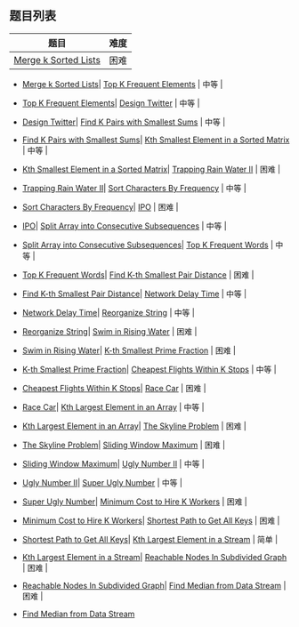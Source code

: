 ## 题目列表  
| 题目 | 难度 |  
|:---:|:---:|  
| [Merge k Sorted Lists](merge-k-sorted-lists/question.md) | 困难 |   
  
 * [Merge k Sorted Lists](/home/scy/PycharmProjects/leetcode_book/book/heap/merge-k-sorted-lists/question.md)| [Top K Frequent Elements](top-k-frequent-elements/question.md) | 中等 |   
  
 * [Top K Frequent Elements](/home/scy/PycharmProjects/leetcode_book/book/heap/top-k-frequent-elements/question.md)| [Design Twitter](design-twitter/question.md) | 中等 |   
  
 * [Design Twitter](/home/scy/PycharmProjects/leetcode_book/book/heap/design-twitter/question.md)| [Find K Pairs with Smallest Sums](find-k-pairs-with-smallest-sums/question.md) | 中等 |   
  
 * [Find K Pairs with Smallest Sums](/home/scy/PycharmProjects/leetcode_book/book/heap/find-k-pairs-with-smallest-sums/question.md)| [Kth Smallest Element in a Sorted Matrix](kth-smallest-element-in-a-sorted-matrix/question.md) | 中等 |   
  
 * [Kth Smallest Element in a Sorted Matrix](/home/scy/PycharmProjects/leetcode_book/book/heap/kth-smallest-element-in-a-sorted-matrix/question.md)| [Trapping Rain Water II](trapping-rain-water-ii/question.md) | 困难 |   
  
 * [Trapping Rain Water II](/home/scy/PycharmProjects/leetcode_book/book/heap/trapping-rain-water-ii/question.md)| [Sort Characters By Frequency](sort-characters-by-frequency/question.md) | 中等 |   
  
 * [Sort Characters By Frequency](/home/scy/PycharmProjects/leetcode_book/book/heap/sort-characters-by-frequency/question.md)| [IPO](ipo/question.md) | 困难 |   
  
 * [IPO](/home/scy/PycharmProjects/leetcode_book/book/heap/ipo/question.md)| [Split Array into Consecutive Subsequences](split-array-into-consecutive-subsequences/question.md) | 中等 |   
  
 * [Split Array into Consecutive Subsequences](/home/scy/PycharmProjects/leetcode_book/book/heap/split-array-into-consecutive-subsequences/question.md)| [Top K Frequent Words](top-k-frequent-words/question.md) | 中等 |   
  
 * [Top K Frequent Words](/home/scy/PycharmProjects/leetcode_book/book/heap/top-k-frequent-words/question.md)| [Find K-th Smallest Pair Distance](find-k-th-smallest-pair-distance/question.md) | 困难 |   
  
 * [Find K-th Smallest Pair Distance](/home/scy/PycharmProjects/leetcode_book/book/heap/find-k-th-smallest-pair-distance/question.md)| [Network Delay Time](network-delay-time/question.md) | 中等 |   
  
 * [Network Delay Time](/home/scy/PycharmProjects/leetcode_book/book/heap/network-delay-time/question.md)| [Reorganize String](reorganize-string/question.md) | 中等 |   
  
 * [Reorganize String](/home/scy/PycharmProjects/leetcode_book/book/heap/reorganize-string/question.md)| [Swim in Rising Water](swim-in-rising-water/question.md) | 困难 |   
  
 * [Swim in Rising Water](/home/scy/PycharmProjects/leetcode_book/book/heap/swim-in-rising-water/question.md)| [K-th Smallest Prime Fraction](k-th-smallest-prime-fraction/question.md) | 困难 |   
  
 * [K-th Smallest Prime Fraction](/home/scy/PycharmProjects/leetcode_book/book/heap/k-th-smallest-prime-fraction/question.md)| [Cheapest Flights Within K Stops](cheapest-flights-within-k-stops/question.md) | 中等 |   
  
 * [Cheapest Flights Within K Stops](/home/scy/PycharmProjects/leetcode_book/book/heap/cheapest-flights-within-k-stops/question.md)| [Race Car](race-car/question.md) | 困难 |   
  
 * [Race Car](/home/scy/PycharmProjects/leetcode_book/book/heap/race-car/question.md)| [Kth Largest Element in an Array](kth-largest-element-in-an-array/question.md) | 中等 |   
  
 * [Kth Largest Element in an Array](/home/scy/PycharmProjects/leetcode_book/book/heap/kth-largest-element-in-an-array/question.md)| [The Skyline Problem](the-skyline-problem/question.md) | 困难 |   
  
 * [The Skyline Problem](/home/scy/PycharmProjects/leetcode_book/book/heap/the-skyline-problem/question.md)| [Sliding Window Maximum](sliding-window-maximum/question.md) | 困难 |   
  
 * [Sliding Window Maximum](/home/scy/PycharmProjects/leetcode_book/book/heap/sliding-window-maximum/question.md)| [Ugly Number II](ugly-number-ii/question.md) | 中等 |   
  
 * [Ugly Number II](/home/scy/PycharmProjects/leetcode_book/book/heap/ugly-number-ii/question.md)| [Super Ugly Number](super-ugly-number/question.md) | 中等 |   
  
 * [Super Ugly Number](/home/scy/PycharmProjects/leetcode_book/book/heap/super-ugly-number/question.md)| [Minimum Cost to Hire K Workers](minimum-cost-to-hire-k-workers/question.md) | 困难 |   
  
 * [Minimum Cost to Hire K Workers](/home/scy/PycharmProjects/leetcode_book/book/heap/minimum-cost-to-hire-k-workers/question.md)| [Shortest Path to Get All Keys](shortest-path-to-get-all-keys/question.md) | 困难 |   
  
 * [Shortest Path to Get All Keys](/home/scy/PycharmProjects/leetcode_book/book/heap/shortest-path-to-get-all-keys/question.md)| [Kth Largest Element in a Stream](kth-largest-element-in-a-stream/question.md) | 简单 |   
  
 * [Kth Largest Element in a Stream](/home/scy/PycharmProjects/leetcode_book/book/heap/kth-largest-element-in-a-stream/question.md)| [Reachable Nodes In Subdivided Graph](reachable-nodes-in-subdivided-graph/question.md) | 困难 |   
  
 * [Reachable Nodes In Subdivided Graph](/home/scy/PycharmProjects/leetcode_book/book/heap/reachable-nodes-in-subdivided-graph/question.md)| [Find Median from Data Stream](find-median-from-data-stream/question.md) | 困难 |   
  
 * [Find Median from Data Stream](/home/scy/PycharmProjects/leetcode_book/book/heap/find-median-from-data-stream/question.md)
